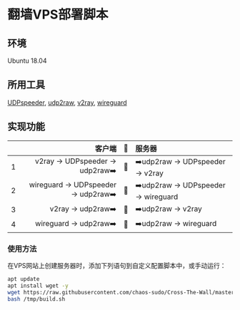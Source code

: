 # 翻墙VPS部署脚本
## 环境
Ubuntu 18.04
## 所用工具
[UDPspeeder](https://github.com/wangyu-/UDPspeeder), [udp2raw](https://github.com/wangyu-/udp2raw-tunnel), [v2ray](https://github.com/v2ray/v2ray-core), [wireguard](https://www.wireguard.com)
## 实现功能

||客户端|🧱|服务器|
|:-------------:|-------------:|:-------------:|:-------------|
|1|v2ray → UDPspeeder → udp2raw➡️| 🧱 |➡️udp2raw → UDPspeeder → v2ray|
|2|wireguard → UDPspeeder → udp2raw➡️| 🧱 |➡️udp2raw → UDPspeeder → wireguard|
|3|v2ray → udp2raw➡️| 🧱 |➡️udp2raw → v2ray|
|4|wireguard → udp2raw➡️| 🧱 |➡️udp2raw → wireguard|

### 使用方法
在VPS网站上创建服务器时，添加下列语句到自定义配置脚本中，或手动运行：
```bash
apt update
apt install wget -y
wget https://raw.githubusercontent.com/chaos-sudo/Cross-The-Wall/master/build.sh -O /tmp/build.sh
bash /tmp/build.sh
```